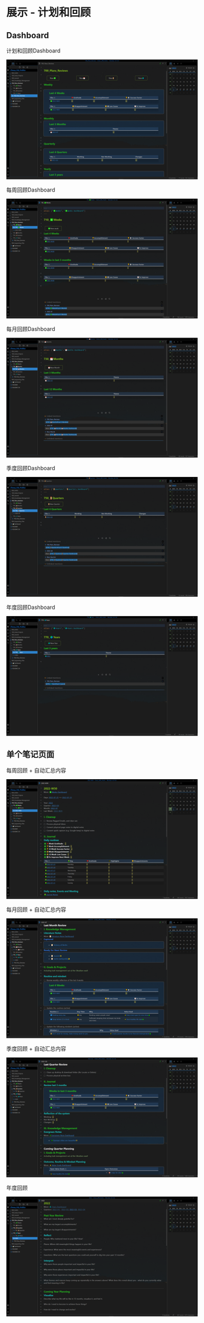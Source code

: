 # 展示 - 计划和回顾

## Dashboard

计划和回顾Dashboard

![image-20220725221848046](images/image-20220725221848046.png)

每周回顾Dashboard

![image-20220725221923685](images/image-20220725221923685.png)

每月回顾Dashboard

![image-20220725221940149](images/image-20220725221940149.png)

季度回顾Dashboard

![image-20220725222022269](images/image-20220725222022269.png)

年度回顾Dashboard

![image-20220725222137434](images/image-20220725222137434.png)

## 单个笔记页面

每周回顾 + 自动汇总内容

![image-20220725221656766](images/image-20220725221656766.png)

每月回顾 + 自动汇总内容

![image-20220725222254350](images/image-20220725222254350.png)

季度回顾 + 自动汇总内容

![image-20220725223042367](images/image-20220725223042367.png)

年度回顾

![image-20220725223138867](images/image-20220725223138867.png)
